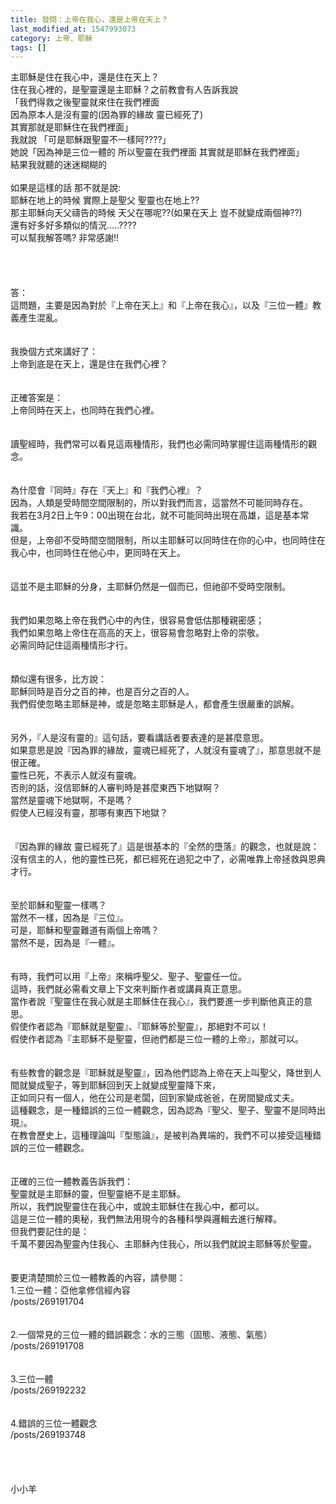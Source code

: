```yaml
---
title: 發問：上帝在我心，還是上帝在天上？
last_modified_at: 1547993073
category: 上帝、耶穌
tags: []
---
```


主耶穌是住在我心中，還是住在天上？<br>住在我心裡的，是聖靈還是主耶穌？<!--more-->之前教會有人告訴我說<br>「我們得救之後聖靈就來住在我們裡面<br>因為原本人是沒有靈的(因為罪的緣故 靈已經死了)<br>其實那就是耶穌住在我們裡面」<br>我就說 「可是耶穌跟聖靈不一樣阿????」<br>她說「因為神是三位一體的 所以聖靈在我們裡面 其實就是耶穌在我們裡面」<br>結果我就聽的迷迷糊糊的<br> <br>如果是這樣的話 那不就是說:<br>耶穌在地上的時候 實際上是聖父 聖靈也在地上??<br>那主耶穌向天父禱告的時候 天父在哪呢??(如果在天上 豈不就變成兩個神??)<br>還有好多好多類似的情況.....????<br>可以幫我解答嗎? 非常感謝!!<br><br><br><br><br>答：<br>這問題，主要是因為對於『上帝在天上』和『上帝在我心』，以及『三位一體』教義產生混亂。<br><br><br>我換個方式來講好了：<br>上帝到底是在天上，還是住在我們心裡？<br><br> <br>正確答案是：<br>上帝同時在天上，也同時在我們心裡。<br><br><br>讀聖經時，我們常可以看見這兩種情形，我們也必需同時掌握住這兩種情形的觀念。<br><br><br>為什麼會『同時』存在『天上』和『我們心裡』？<br>因為，人類是受時間空間限制的，所以對我們而言，這當然不可能同時存在。<br>我若在3月2日上午9：00出現在台北，就不可能同時出現在高雄，這是基本常識。<br>但是，上帝卻不受時間空間限制，所以主耶穌可以同時住在你的心中，也同時住在我心中，也同時住在他心中，更同時在天上。<br><br><br>這並不是主耶穌的分身，主耶穌仍然是一個而已，但祂卻不受時空限制。<br><br><br>我們如果忽略上帝在我們心中的內住，很容易會低估那種親密感；<br>我們如果忽略上帝住在高高的天上，很容易會忽略對上帝的崇敬。<br>必需同時記住這兩種情形才行。<br><br><br>類似還有很多，比方說：<br>耶穌同時是百分之百的神，也是百分之百的人。<br>我們假使忽略主耶穌是神，或是忽略主耶穌是人，都會產生很嚴重的誤解。<br><br><br>另外，『人是沒有靈的』這句話，要看講話者要表達的是甚麼意思。<br>如果意思是說『因為罪的緣故，靈魂已經死了，人就沒有靈魂了』，那意思就不是很正確。<br>靈性已死，不表示人就沒有靈魂。<br>否則的話，沒信耶穌的人審判時是甚麼東西下地獄啊？<br>當然是靈魂下地獄啊，不是嗎？<br>假使人已經沒有靈，那哪有東西下地獄？<br><br><br>『因為罪的緣故 靈已經死了』這是很基本的『全然的墮落』的觀念，也就是說：<br>沒有信主的人，他的靈性已死，都已經死在過犯之中了，必需唯靠上帝拯救與恩典才行。<br><br><br>至於耶穌和聖靈一樣嗎？<br>當然不一樣，因為是『三位』。<br>可是，耶穌和聖靈難道有兩個上帝嗎？<br>當然不是，因為是『一體』。<br><br><br>有時，我們可以用『上帝』來稱呼聖父、聖子、聖靈任一位。<br>這時，我們就必需看文章上下文來判斷作者或講員真正意思。<br>當作者說『聖靈住在我心就是主耶穌住在我心』，我們要進一步判斷他真正的意思。<br>假使作者認為『耶穌就是聖靈』、『耶穌等於聖靈』，那絕對不可以！<br>假使作者認為『主耶穌不是聖靈，但祂們都是三位一體的上帝』，那就可以。<br> <br><br>有些教會的觀念是『耶穌就是聖靈』，因為他們認為上帝在天上叫聖父，降世到人間就變成聖子，等到耶穌回到天上就變成聖靈降下來，<br>正如同只有一個人，他在公司是老闆，回到家變成爸爸，在房間變成丈夫。<br>這種觀念，是一種錯誤的三位一體觀念，因為認為『聖父、聖子、聖靈不是同時出現』。<br>在教會歷史上，這種理論叫『型態論』，是被判為異端的，我們不可以接受這種錯誤的三位一體觀念。<br><br><br>正確的三位一體教義告訴我們：<br>聖靈就是主耶穌的靈，但聖靈絕不是主耶穌。<br>所以，我們說聖靈住在我心中，或說主耶穌住在我心中，都可以。<br>這是三位一體的奧秘，我們無法用現今的各種科學與邏輯去進行解釋。<br>但我們要記住的是：<br>千萬不要因為聖靈內住我心、主耶穌內住我心，所以我們就說主耶穌等於聖靈。<br><br><br>要更清楚關於三位一體教義的內容，請參閱：<br>1.三位一體：亞他拿修信經內容<br>/posts/269191704<br><br><br>2.一個常見的三位一體的錯誤觀念：水的三態（固態、液態、氣態）<br>/posts/269191708<br><br><br>3.三位一體<br>/posts/269192232<br><br><br>4.錯誤的三位一體觀念<br>/posts/269193748<br><br><br><br><br>小小羊
